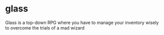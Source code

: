 # glass
Glass is a top-down RPG where you have to manage your inventory wisely to overcome the trials of a mad wizard
